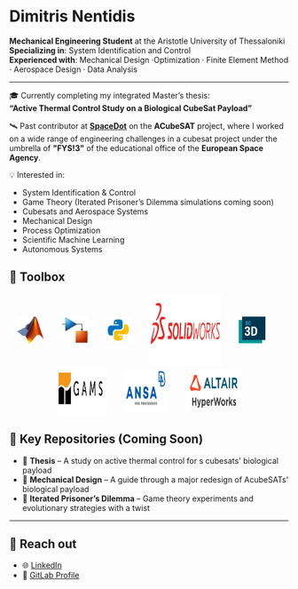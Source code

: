 # Dimitris Nentidis 

**Mechanical Engineering Student** at the Aristotle University of Thessaloniki  
**Specializing in**: System Identification and Control  
**Experienced with**: Mechanical Design ·Optimization · Finite Element Method · Aerospace Design · Data Analysis 

---

🎓 Currently completing my integrated Master’s thesis:  
**“Active Thermal Control Study on a Biological CubeSat Payload”**

🛰 Past contributor at **[SpaceDot](https://gitlab.com/acubesat)** on the **ACubeSAT** project, where I worked on a wide range of engineering challenges in a cubesat project under the umbrella of **"FYS!3"** of the educational office of the **European Space Agency**.

💡 Interested in:
- System Identification & Control
- Game Theory (Iterated Prisoner’s Dilemma simulations coming soon)
- Cubesats and Aerospace Systems
- Mechanical Design
- Process Optimization
- Scientific Machine Learning 
- Autonomous Systems


## 🧰 Toolbox

<p align="center">
  <img src="assets/Matlab_Logo.png" alt="MATLAB" width="48" height="48" style="vertical-align: middle;"/>
  &nbsp;&nbsp;&nbsp;&nbsp;&nbsp;&nbsp;
  <img src="assets/simulink.png" alt="Simulink" width="48" height="48" style="vertical-align: middle;"/>
  &nbsp;&nbsp;&nbsp;&nbsp;&nbsp;&nbsp;
  <img src="assets/python-removebg-preview.png" alt="Python" width="48" height="48" style="vertical-align: middle;"/>
  &nbsp;&nbsp;&nbsp;&nbsp;&nbsp;&nbsp;
  <img src="assets/solidworks_4-removebg-preview.png" alt="SolidWorks" width="130" height="130"  style="vertical-align: middle;"/>
  &nbsp;&nbsp;&nbsp;&nbsp;&nbsp;&nbsp;
  <img src="assets/simcenter logo.png" alt="Simcenter" width="48" height="48" style="vertical-align: middle;"/>
  &nbsp;&nbsp;&nbsp;&nbsp;&nbsp;&nbsp;
  <img src="assets/gams-removebg-preview.png" alt="GAMS" width="90" height="90" style="vertical-align: middle;"/>
  &nbsp;&nbsp;&nbsp;&nbsp;&nbsp;&nbsp;
  <img src="assets/ansa-removebg-preview.png" alt="ANSA" width="80" height="80" style="vertical-align: middle;"/>
  &nbsp;&nbsp;&nbsp;&nbsp;&nbsp;&nbsp;
  <img src="assets/altair_1-removebg-preview.png" alt="HyperWorks" width="100" height="80" style="vertical-align: middle;"/>
</p>





## 📂 Key Repositories (Coming Soon)

- 🔬 **Thesis** – A study on active thermal control for s cubesats' biological payload  
- 🧪 **Mechanical Design** – A guide through a major redesign of AcubeSATs' biological payload 
- 🧠 **Iterated Prisoner’s Dilemma** – Game theory experiments and evolutionary strategies with a twist 

---

## 🔗 Reach out

- 🌐 [LinkedIn](https://www.linkedin.com/in/dimitris-nentidis-151b78254)
- 🧪 [GitLab Profile](https://gitlab.com/diminent)


